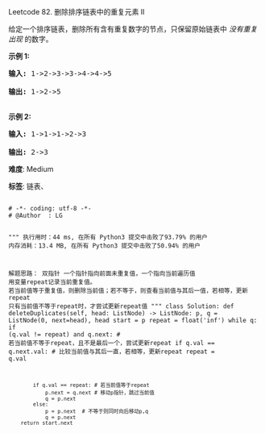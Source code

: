 Leetcode 82. 删除排序链表中的重复元素 II
<p>给定一个排序链表，删除所有含有重复数字的节点，只保留原始链表中&nbsp;<em>没有重复出现&nbsp;</em>的数字。</p>


<p><strong>示例&nbsp;1:</strong></p>



<pre><strong>输入:</strong> 1-&gt;2-&gt;3-&gt;3-&gt;4-&gt;4-&gt;5

<strong>输出:</strong> 1-&gt;2-&gt;5

</pre>



<p><strong>示例&nbsp;2:</strong></p>



<pre><strong>输入:</strong> 1-&gt;1-&gt;1-&gt;2-&gt;3

<strong>输出:</strong> 2-&gt;3</pre>





 **难度**: Medium



 **标签**: 链表、 





<div class="hcb_wrap">
<pre class="prism undefined-numbers lang-python" data-lang="Python"><code>
# -*- coding: utf-8 -*-
# @Author  : LG

"""
执行用时：44 ms, 在所有 Python3 提交中击败了93.79% 的用户
内存消耗：13.4 MB, 在所有 Python3 提交中击败了50.94% 的用户

解题思路：
    双指针
    一个指针指向前面未重复值，一个指向当前遍历值
    用变量repeat记录当前重复值。
    若当前值等于重复值，则删除当前值；若不等于，则查看当前值与其后一值，若相等，更新repeat
    只有当前值不等于repeat时，才尝试更新repeat值
"""
class Solution:
    def deleteDuplicates(self, head: ListNode) -> ListNode:
        p, q = ListNode(0, next=head), head
        start = p
        repeat = float('inf')
        while q:
            if (q.val != repeat) and q.next:  # 若当前值不等于repeat，且不是最后一个，尝试更新repeat
                if q.val == q.next.val: # 比较当前值与其后一直，若相等，更新repeat
                    repeat = q.val

            if q.val == repeat: # 若当前值等于repeat
                p.next = q.next # 移动p指针，跳过当前值
                q = p.next
            else:
                p = p.next  # 不等于则同时向后移动p,q
                q = p.next
        return start.next
</code></pre></div>
